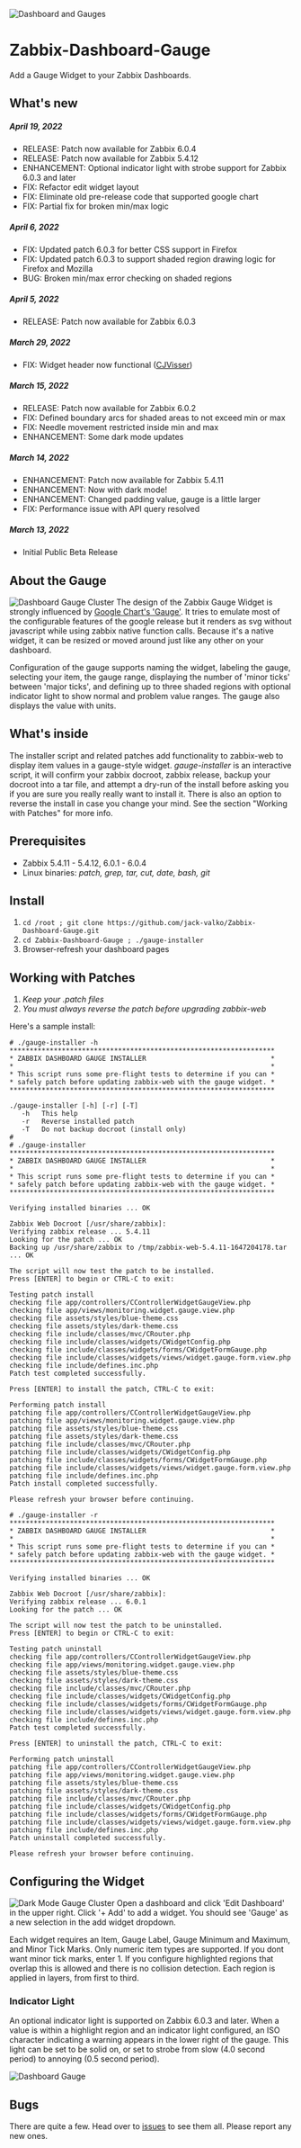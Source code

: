 ![Dashboard and Gauges](images/gauge-image-large.png)
# Zabbix-Dashboard-Gauge
Add a Gauge Widget to your Zabbix Dashboards.

## What's new
##### April 19, 2022
* RELEASE: Patch now available for Zabbix 6.0.4
* RELEASE: Patch now available for Zabbix 5.4.12
* ENHANCEMENT: Optional indicator light with strobe support for Zabbix 6.0.3 and later
* FIX: Refactor edit widget layout
* FIX: Eliminate old pre-release code that supported google chart
* FIX: Partial fix for broken min/max logic

##### April 6, 2022
* FIX: Updated patch 6.0.3 for better CSS support in Firefox
* FIX: Updated patch 6.0.3 to support shaded region drawing logic for Firefox and Mozilla
* BUG: Broken min/max error checking on shaded regions

##### April 5, 2022
* RELEASE: Patch now available for Zabbix 6.0.3

##### March 29, 2022
* FIX: Widget header now functional ([CJVisser](http://github.com/CJVisser/))

##### March 15, 2022
* RELEASE: Patch now available for Zabbix 6.0.2
* FIX: Defined boundary arcs for shaded areas to not exceed min or max
* FIX: Needle movement restricted inside min and max
* ENHANCEMENT: Some dark mode updates

##### March 14, 2022
* ENHANCEMENT: Patch now available for Zabbix 5.4.11
* ENHANCEMENT: Now with dark mode!
* ENHANCEMENT: Changed padding value, gauge is a little larger
* FIX: Performance issue with API query resolved

##### March 13, 2022
* Initial Public Beta Release

## About the Gauge
![Dashboard Gauge Cluster](images/gauge-image-small-with-indicator.gif)
The design of the Zabbix Gauge Widget is strongly influenced by [Google Chart's 'Gauge'](https://developers.google.com/chart/interactive/docs/gallery/gauge). It tries to emulate most of the configurable features of the google release but it renders as svg without javascript while using zabbix native function calls. Because it's a native widget, it can be resized or moved around just like any other on your dashboard.

Configuration of the gauge supports naming the widget, labeling the gauge, selecting your item, the gauge range, displaying the number of 'minor ticks' between 'major ticks', and defining up to three shaded regions with optional indicator light to show  normal and problem value ranges.  The gauge also displays the value with units.

## What's inside
The installer script and related patches add functionality to zabbix-web to display item values in a gauge-style widget. _gauge-installer_ is an interactive script, it will confirm your zabbix docroot, zabbix release, backup your docroot into a tar file, and attempt a dry-run of the install before asking you if you are sure you really really want to install it.  There is also an option to reverse the install in case you change your mind.  See the section "Working with Patches" for more info. 

## Prerequisites
* Zabbix 5.4.11 - 5.4.12, 6.0.1 - 6.0.4
* Linux binaries: _patch, grep, tar, cut, date, bash, git_

## Install
1. ```cd /root ; git clone https://github.com/jack-valko/Zabbix-Dashboard-Gauge.git```
2. ```cd Zabbix-Dashboard-Gauge ; ./gauge-installer```
3. Browser-refresh your dashboard pages  

## Working with Patches
1. _Keep your .patch files_
2. _You must always reverse the patch before upgrading zabbix-web_

Here's a sample install:
```
# ./gauge-installer -h
******************************************************************
* ZABBIX DASHBOARD GAUGE INSTALLER                               *
*                                                                *
* This script runs some pre-flight tests to determine if you can *
* safely patch before updating zabbix-web with the gauge widget. *
******************************************************************

./gauge-installer [-h] [-r] [-T]
   -h   This help
   -r   Reverse installed patch
   -T   Do not backup docroot (install only)
#
# ./gauge-installer 
******************************************************************
* ZABBIX DASHBOARD GAUGE INSTALLER                               *
*                                                                *
* This script runs some pre-flight tests to determine if you can *
* safely patch before updating zabbix-web with the gauge widget. *
******************************************************************

Verifying installed binaries ... OK

Zabbix Web Docroot [/usr/share/zabbix]: 
Verifying zabbix release ... 5.4.11
Looking for the patch ... OK
Backing up /usr/share/zabbix to /tmp/zabbix-web-5.4.11-1647204178.tar ... OK

The script will now test the patch to be installed.
Press [ENTER] to begin or CTRL-C to exit: 

Testing patch install
checking file app/controllers/CControllerWidgetGaugeView.php
checking file app/views/monitoring.widget.gauge.view.php
checking file assets/styles/blue-theme.css
checking file assets/styles/dark-theme.css
checking file include/classes/mvc/CRouter.php
checking file include/classes/widgets/CWidgetConfig.php
checking file include/classes/widgets/forms/CWidgetFormGauge.php
checking file include/classes/widgets/views/widget.gauge.form.view.php
checking file include/defines.inc.php
Patch test completed successfully.

Press [ENTER] to install the patch, CTRL-C to exit: 

Performing patch install
patching file app/controllers/CControllerWidgetGaugeView.php
patching file app/views/monitoring.widget.gauge.view.php
patching file assets/styles/blue-theme.css
patching file assets/styles/dark-theme.css
patching file include/classes/mvc/CRouter.php
patching file include/classes/widgets/CWidgetConfig.php
patching file include/classes/widgets/forms/CWidgetFormGauge.php
patching file include/classes/widgets/views/widget.gauge.form.view.php
patching file include/defines.inc.php
Patch install completed successfully.

Please refresh your browser before continuing.
```
```
# ./gauge-installer -r
******************************************************************
* ZABBIX DASHBOARD GAUGE INSTALLER                               *
*                                                                *
* This script runs some pre-flight tests to determine if you can *
* safely patch before updating zabbix-web with the gauge widget. *
******************************************************************

Verifying installed binaries ... OK

Zabbix Web Docroot [/usr/share/zabbix]: 
Verifying zabbix release ... 6.0.1
Looking for the patch ... OK

The script will now test the patch to be uninstalled.
Press [ENTER] to begin or CTRL-C to exit: 

Testing patch uninstall
checking file app/controllers/CControllerWidgetGaugeView.php
checking file app/views/monitoring.widget.gauge.view.php
checking file assets/styles/blue-theme.css
checking file assets/styles/dark-theme.css
checking file include/classes/mvc/CRouter.php
checking file include/classes/widgets/CWidgetConfig.php
checking file include/classes/widgets/forms/CWidgetFormGauge.php
checking file include/classes/widgets/views/widget.gauge.form.view.php
checking file include/defines.inc.php
Patch test completed successfully.

Press [ENTER] to uninstall the patch, CTRL-C to exit: 

Performing patch uninstall
patching file app/controllers/CControllerWidgetGaugeView.php
patching file app/views/monitoring.widget.gauge.view.php
patching file assets/styles/blue-theme.css
patching file assets/styles/dark-theme.css
patching file include/classes/mvc/CRouter.php
patching file include/classes/widgets/CWidgetConfig.php
patching file include/classes/widgets/forms/CWidgetFormGauge.php
patching file include/classes/widgets/views/widget.gauge.form.view.php
patching file include/defines.inc.php
Patch uninstall completed successfully.

Please refresh your browser before continuing.
```

## Configuring the Widget
![Dark Mode Gauge Cluster](images/gauge-image-small-dark.png)
Open a dashboard and click 'Edit Dashboard' in the upper right. Click '+ Add' to add a widget.  You should see 'Gauge' as a new selection in the add widget dropdown.  

Each widget requires an Item, Gauge Label, Gauge Minimum and Maximum, and Minor Tick Marks.  Only numeric item types are supported. If you dont want minor tick marks, enter 1.  If you configure highlighted regions that overlap this is allowed and there is no collision detection.  Each region is applied in layers, from first to third.

### Indicator Light
An optional indicator light is supported on Zabbix 6.0.3 and later.  When a value is within a highlight region and an indicator light configured, an ISO character indicating a warning appears in the lower right of the gauge.  This light can be set to be solid on, or set to strobe from slow (4.0 second period) to annoying (0.5 second period).

![Dashboard Gauge](images/gauge-edit-widget.png)
## Bugs
There are quite a few.  Head over to [issues](../../issues/) to see them all.  Please report any new ones.
